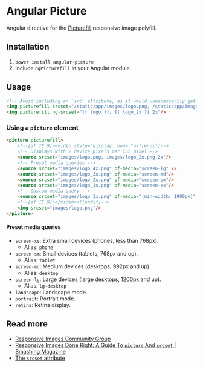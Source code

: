 # Angular Picture

Angular directive for the [Picturefill](http://scottjehl.github.io/picturefill/) responsive image polyfill.

## Installation

1. `bower install angular-picture`
2. Include `ngPicturefill` in your Angular module.

## Usage

```html
<!-- Avoid including an `src` attribute, as it would unnecessarily get read by all browsers -->
<img picturefill srcset="/static/app/images/logo.png, /static/app/images/logo_2x.png 2x"/>
<img picturefill ng-srcset="{{ logo }}, {{ logo_2x }} 2x"/>
```

### Using a `picture` element

```html
<picture picturefill>
    <!--[if IE 9]><video style="display: none;"><![endif]-->
    <!-- Displays with 2 device pixels per CSS pixel -->
    <source srcset="images/logo.png, images/logo_2x.png 2x"/>
    <!-- Preset media queries -->
    <source srcset="images/logo_4x.png" pf-media="screen-lg" />
    <source srcset="images/logo_3x.png" pf-media="screen-md"/>
    <source srcset="images/logo_2x.png" pf-media="screen-sm"/>
    <source srcset="images/logo_1x.png" pf-media="screen-xs"/>
    <!-- Custom media query -->
    <source srcset="images/logo_3x.png" pf-media="(min-width: 1000px)" />
    <!--[if IE 9]></video><![endif]-->
    <img srcset="images/logo.png"/>
</picture>
```

#### Preset media queries

* `screen-xs`: Extra small devices (phones, less than 768px).
	* Alias: `phone`
* `screen-sm`: Small devices (tablets, 768px and up).
	* Alias: `tablet`
* `screen-md`: Medium devices (desktops, 992px and up).
	* Alias: `desktop`
* `screen-lg`: Large devices (large desktops, 1200px and up).
	* Alias: `lg-desktop`
* `landscape`: Landscape mode.
* `portrait`: Portrait mode.
* `retina`: Retina display.

## Read more

* [Responsive Images Community Group](http://responsiveimages.org/)
* [Responsive Images Done Right: A Guide To `picture` And `srcset` | Smashing Magazine](http://www.smashingmagazine.com/2014/05/14/responsive-images-done-right-guide-picture-srcset/)
* [The `srcset` attribute](http://www.webkit.org/demos/srcset/)